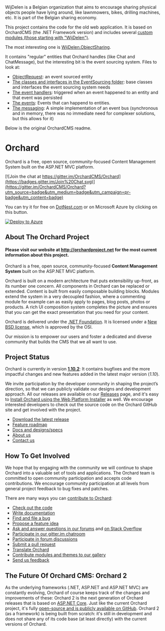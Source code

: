 WijDelen is a Belgian organization that aims to encourage sharing physical objects people have lying around, 
like lawnmowers, bikes, drilling machines, etc. It is part of the Belgian
sharing economy.

This project contains the code for the old web application.
It is based on OrchardCMS (the .NET Framework version) and
includes several [custom modules (those starting with "WijDelen")](./src/Orchard.Web/Modules).

The most interesting one is [WijDelen.ObjectSharing](./src/Orchard.Web/Modules/WijDelen.ObjectSharing).

It contains "regular" entities that Orchard handles (like Chat and ChatMessage),
but the interesting bit is the event sourcing system. Files to look at:

- [ObjectRequest](./src/Orchard.Web/Modules/WijDelen.ObjectSharing/Domain/Entities/ObjectRequest.cs): an event sourced entity
- [The classes and interfaces in the EventSourcing folder](./src/Orchard.Web/Modules/WijDelen.ObjectSharing/Domain/EventSourcing): base classes and interfaces the event sourcing system needs
- [The event handlers](./src/Orchard.Web/Modules/WijDelen.ObjectSharing/Domain/EventHandlers/): triggered when an event happened to an entity and that event was persisted
- [The events](./src/Orchard.Web/Modules/WijDelen.ObjectSharing/Domain/Events/): Events that can happend to entities.
- [The messaging](./src/Orchard.Web/Modules/WijDelen.ObjectSharing/Domain/Messaging/): A simple implementation of an event bus (synchronous and in memory, there was no immediate need for complexer solutions, but this allows for it)


Below is the original OrchardCMS readme.

# Orchard

Orchard is a free, open source, community-focused Content Management System built on the ASP.NET MVC platform.

[![Join the chat at https://gitter.im/OrchardCMS/Orchard](https://badges.gitter.im/Join%20Chat.svg)](https://gitter.im/OrchardCMS/Orchard?utm_source=badge&utm_medium=badge&utm_campaign=pr-badge&utm_content=badge)

You can try it for free on [DotNest.com](https://dotnest.com) or on Microsoft Azure by clicking on this button.

[![Deploy to Azure](https://azuredeploy.net/deploybutton.png)](https://portal.azure.com/#create/OutercurveFoundation.OrchardCMS)

## About The Orchard Project

#### Please visit our website at http://orchardproject.net for the most current information about this project.

Orchard is a free, open source, community-focused **Content Management System** built on the ASP.NET MVC platform.

Orchard is built on a modern architecture that puts extensibility up-front, as its number one concern. All components in Orchard can be replaced or extended. Content is built from easily composable building blocks. Modules extend the system in a very decoupled fashion, where a commenting module for example can as easily apply to pages, blog posts, photos or products. A rich UI composition system completes the picture and ensures that you can get the exact presentation that you need for your content.

Orchard is delivered under the [.NET Foundation](http://www.dotnetfoundation.org/orchard). It is licensed under a [New BSD license](http://www.opensource.org/licenses/bsd-license.php), which is approved by the OSI.

Our mission is to empower our users and foster a dedicated and diverse community that builds the CMS that we all want to use.

## Project Status

Orchard is currently in version **[1.10.2](https://github.com/OrchardCMS/Orchard/releases/tag/1.10.2)**: It contains bugfixes and the more impactful changes and new features added in the latest major version (*1.10*).

We invite participation by the developer community in shaping the project’s direction, so that we can publicly validate our designs and development approach. 
All our releases are available on our [Releases](https://github.com/OrchardCMS/Orchard/releases) page, and it's easy to [Install Orchard using the Web Platform Installer](http://docs.orchardproject.net/Documentation/Installing-Orchard) as well. We encourage interested developers to check out the source code on the Orchard GitHub site and get involved with the project.

* [Download the latest release](https://github.com/OrchardCMS/Orchard/releases)
* [Feature roadmap](http://docs.orchardproject.net/Documentation/feature-roadmap)
* [Docs and designs/specs](http://www.orchardproject.net/docs)
* [About us](http://www.orchardproject.net/about)
* [Contact us](mailto:ofeedbk@microsoft.com)

## How To Get Involved

We hope that by engaging with the community we will continue to shape Orchard into a valuable set of tools and applications. The Orchard team is committed to open community participation and accepts code contributions.  We encourage community participation at all levels from general project feedback to bug fixes and patches.  

There are many ways you can [contribute to Orchard](http://orchardproject.net/contribution):

* [Check out the code](https://github.com/OrchardCMS/Orchard)
* [Write documentation](https://github.com/OrchardCMS/OrchardDoc)
* [Find and file a bug](https://github.com/OrchardCMS/Orchard/issues)
* [Propose a feature idea](http://orchard.uservoice.com)
* [Ask and answer questions in our forums](http://www.orchardproject.net/discussions) and [on Stack Overflow](http://stackoverflow.com/questions/tagged/orchardcms)
* [Participate in our gitter.im chatroom](https://gitter.im/OrchardCMS/Orchard)
* [Participate in forum discussions](http://orchard.codeplex.com/discussions)
* [Submit a pull request](http://docs.orchardproject.net/Documentation/Contributing-patches)
* [Translate Orchard](http://orchardproject.net/localization)
* [Contribute modules and themes to our gallery](http://gallery.orchardproject.net/)
* [Send us feedback](mailto:ofeedbk@microsoft.com)

## The Future Of Orchard CMS: Orchard 2

As the underlying frameworks (.NET, ASP.NET and ASP.NET MVC) are constantly evolving, Orchard of course keeps track of the changes and improvements of these: Orchard 2 is the next generation of Orchard releases that is based on [ASP.NET Core](http://www.asp.net/core). Just like the current Orchard project, it's fully [open-source and is publicly available on GitHub](https://github.com/OrchardCMS/Orchard2). Orchard 2 (as a framework) is being built from scratch: it's still in development and does not share any of its code base (at least directly) with the current versions of Orchard.
